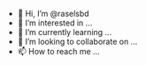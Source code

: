 - 👋 Hi, I’m @raselsbd
- 👀 I’m interested in ...
- 🌱 I’m currently learning ...
- 💞️ I’m looking to collaborate on ...
- 📫 How to reach me ...

<!---
raselsbd/raselsbd is a ✨ special ✨ repository because its `README.md` (this file) appears on your GitHub profile.
You can click the Preview link to take a look at your changes.
--->
